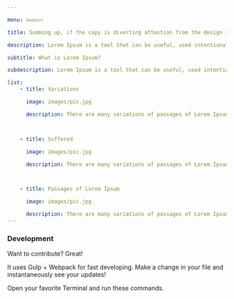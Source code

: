 ```yaml
---

menu: ติดต่อเรา

title: Summing up, if the copy is diverting attention from the design it’s because it’s not up to task.

description: Lorem Ipsum is a tool that can be useful, used intentionally it may help solve some problems. If you go about content strategy the wrong way, fix that problem.

subtitle: What is Lorem Ipsum?

subdescription: Lorem Ipsum is a tool that can be useful, used intentionally it may help some problems.

list:    
    - title: Variations

      image: images/pic.jpg

      description: There are many variations of passages of Lorem Ipsum available, but the majority have suffered alteration.



    - title: Suffered

      image: images/pic.jpg

      description: There are many variations of passages of Lorem Ipsum available, but the majority have suffered alteration.



    - title: Passages of Lorem Ipsum

      image: images/pic.jpg

      description: There are many variations of passages of Lorem Ipsum available, but the majority have suffered alteration.
---
```


### Development

Want to contribute? Great!

It uses Gulp + Webpack for fast developing.
Make a change in your file and instantaneously see your updates!

Open your favorite Terminal and run these commands.
